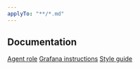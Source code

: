 ```yaml
---
applyTo: "**/*.md"
---
```


## Documentation

[Agent role](../.docs/agent/role.md)
[Grafana instructions](../.docs/agent/grafana.md)
[Style guide](../.docs/agent/style.md)

